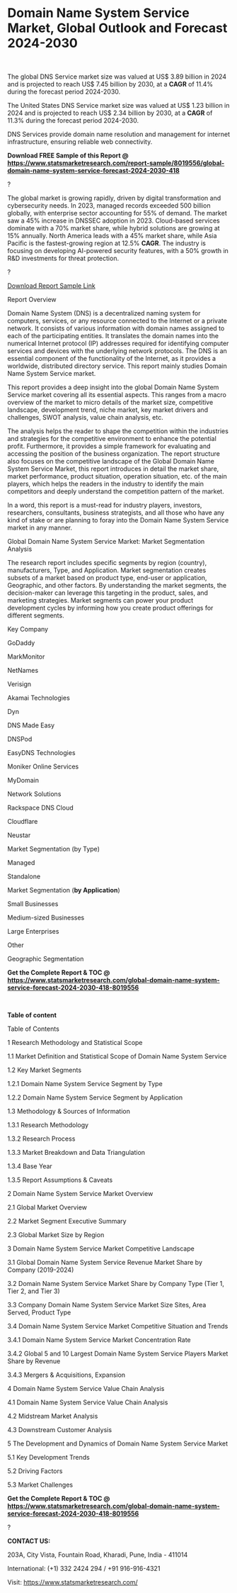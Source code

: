 <h1>Domain Name System Service Market, Global Outlook and Forecast 2024-2030</h1><br/><p>The global DNS Service market size was valued at US$ 3.89 billion in 2024 and is projected to reach US$ 7.45 billion by 2030, at a <strong>CAGR</strong> of 11.4% during the forecast period 2024-2030.</p>
 
 
 
 <p>The United States DNS Service market size was valued at US$ 1.23 billion in 2024 and is projected to reach US$ 2.34 billion by 2030, at a <strong>CAGR</strong> of 11.3% during the forecast period 2024-2030.</p>
 
 
 
 <p>DNS Services provide domain name resolution and management for internet infrastructure, ensuring reliable web connectivity.</p>
 
 
 
 <div><b>Download FREE Sample of this Report @ <a href="https://www.statsmarketresearch.com/download-free-sample/8019556/global-domain-name-system-service-forecast-2024-2030-418">https://www.statsmarketresearch.com/report-sample/8019556/global-domain-name-system-service-forecast-2024-2030-418</a></b></div>
 
 
 
 <p>? </p>
 
 
 
 <p>The global market is growing rapidly, driven by digital transformation and cybersecurity needs. In 2023, managed records exceeded 500 billion globally, with enterprise sector accounting for 55% of demand. The market saw a 45% increase in DNSSEC adoption in 2023. Cloud-based services dominate with a 70% market share, while hybrid solutions are growing at 15% annually. North America leads with a 45% market share, while Asia Pacific is the fastest-growing region at 12.5% <strong>CAGR</strong>. The industry is focusing on developing AI-powered security features, with a 50% growth in R&D investments for threat protection.</p>
 
 
 
 <p>? </p>
 
 
 
 <p><a href="https://www.statsmarketresearch.com/download-free-sample/8019556/global-domain-name-system-service-forecast-2024-2030-418">Download Report Sample Link</a></p>
 
 
 
 <p>Report Overview</p>
 
 
 
 <p>Domain Name System (DNS) is a decentralized naming system for computers, services, or any resource connected to the Internet or a private network. It consists of various information with domain names assigned to each of the participating entities. It translates the domain names into the numerical Internet protocol (IP) addresses required for identifying computer services and devices with the underlying network protocols. The DNS is an essential component of the functionality of the Internet, as it provides a worldwide, distributed directory service. This report mainly studies Domain Name System Service market.</p>
 
 
 
 <p>This report provides a deep insight into the global Domain Name System Service market covering all its essential aspects. This ranges from a macro overview of the market to micro details of the market size, competitive landscape, development trend, niche market, key market drivers and challenges, SWOT analysis, value chain analysis, etc.</p>
 
 
 
 <p>The analysis helps the reader to shape the competition within the industries and strategies for the competitive environment to enhance the potential profit. Furthermore, it provides a simple framework for evaluating and accessing the position of the business organization. The report structure also focuses on the competitive landscape of the Global Domain Name System Service Market, this report introduces in detail the market share, market performance, product situation, operation situation, etc. of the main players, which helps the readers in the industry to identify the main competitors and deeply understand the competition pattern of the market.</p>
 
 
 
 <p>In a word, this report is a must-read for industry players, investors, researchers, consultants, business strategists, and all those who have any kind of stake or are planning to foray into the Domain Name System Service market in any manner.</p>
 
 
 
 <p>Global Domain Name System Service Market: Market Segmentation Analysis</p>
 
 
 
 <p>The research report includes specific segments by region (country), manufacturers, Type, and Application. Market segmentation creates subsets of a market based on product type, end-user or application, Geographic, and other factors. By understanding the market segments, the decision-maker can leverage this targeting in the product, sales, and marketing strategies. Market segments can power your product development cycles by informing how you create product offerings for different segments.</p>
 
 
 
 <p>Key Company</p>
 
 
 
 <p>GoDaddy</p>
 
 
 
 <p>MarkMonitor</p>
 
 
 
 <p>NetNames</p>
 
 
 
 <p>Verisign</p>
 
 
 
 <p>Akamai Technologies</p>
 
 
 
 <p>Dyn</p>
 
 
 
 <p>DNS Made Easy</p>
 
 
 
 <p>DNSPod</p>
 
 
 
 <p>EasyDNS Technologies</p>
 
 
 
 <p>Moniker Online Services</p>
 
 
 
 <p>MyDomain</p>
 
 
 
 <p>Network Solutions</p>
 
 
 
 <p>Rackspace DNS Cloud</p>
 
 
 
 <p>Cloudflare</p>
 
 
 
 <p>Neustar</p>
 
 
 
 <p>Market Segmentation (by Type)</p>
 
 
 
 <p>Managed</p>
 
 
 
 <p>Standalone</p>
 
 
 
 <p>Market Segmentation (<strong>by Application</strong>)</p>
 
 
 
 <p>Small Businesses</p>
 
 
 
 <p>Medium-sized Businesses</p>
 
 
 
 <p>Large Enterprises</p>
 
 
 
 <p>Other</p>
 
 
 
 <p>Geographic Segmentation</p>
 
 
 
 <div><b>Get the Complete Report & TOC @ <a href="https://www.statsmarketresearch.com/global-domain-name-system-service-forecast-2024-2030-418-8019556">https://www.statsmarketresearch.com/global-domain-name-system-service-forecast-2024-2030-418-8019556</a></b></div>
 
 
 
 <p><br />
 
 <b>Table of content</b></p>
 
 
 
 <p>Table of Contents<br />
 
 1 Research Methodology and Statistical Scope<br />
 
 1.1 Market Definition and Statistical Scope of Domain Name System Service<br />
 
 1.2 Key Market Segments<br />
 
 1.2.1 Domain Name System Service Segment by Type<br />
 
 1.2.2 Domain Name System Service Segment by Application<br />
 
 1.3 Methodology & Sources of Information<br />
 
 1.3.1 Research Methodology<br />
 
 1.3.2 Research Process<br />
 
 1.3.3 Market Breakdown and Data Triangulation<br />
 
 1.3.4 Base Year<br />
 
 1.3.5 Report Assumptions & Caveats<br />
 
 2 Domain Name System Service Market Overview<br />
 
 2.1 Global Market Overview<br />
 
 2.2 Market Segment Executive Summary<br />
 
 2.3 Global Market Size by Region<br />
 
 3 Domain Name System Service Market Competitive Landscape<br />
 
 3.1 Global Domain Name System Service Revenue Market Share by Company (2019-2024)<br />
 
 3.2 Domain Name System Service Market Share by Company Type (Tier 1, Tier 2, and Tier 3)<br />
 
 3.3 Company Domain Name System Service Market Size Sites, Area Served, Product Type<br />
 
 3.4 Domain Name System Service Market Competitive Situation and Trends<br />
 
 3.4.1 Domain Name System Service Market Concentration Rate<br />
 
 3.4.2 Global 5 and 10 Largest Domain Name System Service Players Market Share by Revenue<br />
 
 3.4.3 Mergers & Acquisitions, Expansion<br />
 
 4 Domain Name System Service Value Chain Analysis<br />
 
 4.1 Domain Name System Service Value Chain Analysis<br />
 
 4.2 Midstream Market Analysis<br />
 
 4.3 Downstream Customer Analysis<br />
 
 5 The Development and Dynamics of Domain Name System Service Market<br />
 
 5.1 Key Development Trends<br />
 
 5.2 Driving Factors<br />
 
 5.3 Market Challenges</p>
 
 
 
 <div><b>Get the Complete Report & TOC @ <a href="https://www.statsmarketresearch.com/global-domain-name-system-service-forecast-2024-2030-418-8019556">https://www.statsmarketresearch.com/global-domain-name-system-service-forecast-2024-2030-418-8019556</a></b></div>
 
 
 
 <p>? </p>
 
 
 
 <p><b>CONTACT US:</b><br />
 
 203A, City Vista, Fountain Road, Kharadi, Pune, India - 411014<br />
 
 International: (+1) 332 2424 294 / +91 916-916-4321<br />
 
 Visit: <a href="https://www.statsmarketresearch.com/">https://www.statsmarketresearch.com/</a></p>